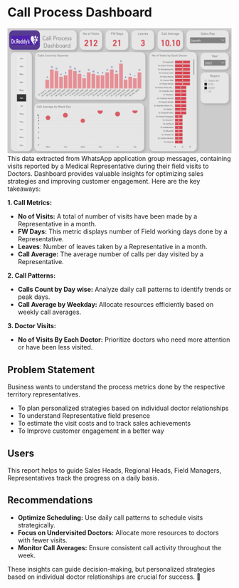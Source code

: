 # Call Process Dashboard
![Call Process Dashboard](https://github.com/Madhun-reddy/whatsAppChat-PBI/blob/main/pics/Screenshot%202024-02-22%20092413.png)
This data extracted from WhatsApp application group messages, containing visits reported by a Medical Representative during their field visits to Doctors. Dashboard provides valuable insights for optimizing sales strategies and improving customer engagement. Here are the key takeaways:

**1.	Call Metrics:**

-	**No of Visits:** A total of number of visits have been made by a Representative in a month.
-	**FW Days:** This metric displays number of Field working days done by a Representative.
-	**Leaves**: Number of leaves taken by a Representative in a month.
-	**Call Average:** The average number of calls per day visited by a Representative.

**2.	Call Patterns:**

-	**Calls Count by Day wise:** Analyze daily call patterns to identify trends or peak days.
-	**Call Average by Weekday:** Allocate resources efficiently based on weekly call averages.

**3.	Doctor Visits:**

-	**No of Visits By Each Doctor:** Prioritize doctors who need more attention or have been less visited.

## Problem Statement
Business wants to understand the process metrics done by the respective territory representatives.
- To plan personalized strategies based on individual doctor relationships
- To understand Representative field presence
- To estimate the visit costs and to track sales achievements
- To Improve customer engagement in a better way

## Users
This report helps to guide Sales Heads, Regional Heads, Field Managers, Representatives track the progress on a daily basis.

## Recommendations
-	**Optimize Scheduling:** Use daily call patterns to schedule visits strategically.
-	**Focus on Undervisited Doctors:** Allocate more resources to doctors with fewer visits.
-	**Monitor Call Averages:** Ensure consistent call activity throughout the week.

These insights can guide decision-making, but personalized strategies based on individual doctor relationships are crucial for success. 🚀

